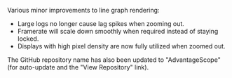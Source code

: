 Various minor improvements to line graph rendering:
* Large logs no longer cause lag spikes when zooming out.
* Framerate will scale down smoothly when required instead of staying locked.
* Displays with high pixel density are now fully utilized when zoomed out.

The GitHub repository name has also been updated to "AdvantageScope" (for auto-update and the "View Repository" link).